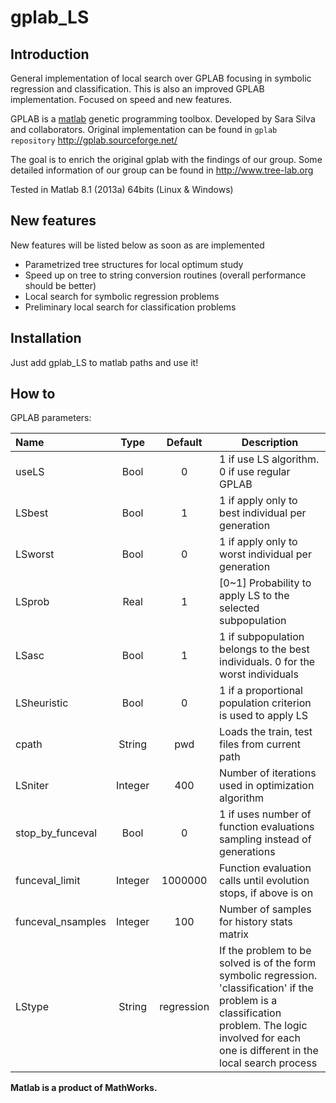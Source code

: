 gplab_LS
=======

Introduction
------------
General implementation of local search over GPLAB focusing in symbolic regression and classification. This is also an improved GPLAB implementation. Focused on speed and new features.

GPLAB is a [matlab][mt] genetic programming toolbox. Developed by Sara Silva and collaborators. Original implementation can be found in `gplab repository` http://gplab.sourceforge.net/

The goal is to enrich the original gplab with the findings of our group. Some detailed information of our group can be found in http://www.tree-lab.org

Tested in Matlab 8.1 (2013a) 64bits (Linux & Windows)

New features
------------

New features will be listed below as soon as are implemented

- Parametrized tree structures for local optimum study
- Speed up on tree to string conversion routines (overall performance should be better)
- Local search for symbolic regression problems
- Preliminary local search for classification problems

Installation
------------

Just add gplab_LS to matlab paths and use it!

How to
------

GPLAB parameters:

| Name | Type | Default | Description |
|:-----|:----:|:-------:|-------------|
| useLS | Bool | 0 | 1 if use LS algorithm. 0 if use regular GPLAB |
| LSbest | Bool | 1 | 1 if apply only to best individual per generation |
| LSworst | Bool | 0 | 1 if apply only to worst individual per generation |
| LSprob | Real | 1 | [0~1] Probability to apply LS to the selected subpopulation |
| LSasc | Bool | 1 | 1 if subpopulation belongs to the best individuals. 0 for the worst individuals |
| LSheuristic | Bool | 0 | 1 if a proportional population criterion is used to apply LS |
| cpath | String | pwd | Loads the train, test files from current path |
| LSniter | Integer | 400 | Number of iterations used in optimization algorithm |
| stop_by_funceval | Bool | 0 | 1 if uses number of function evaluations sampling instead of generations |
| funceval_limit | Integer | 1000000 | Function evaluation calls until evolution stops, if above is on |
| funceval_nsamples | Integer | 100 | Number of samples for history stats matrix |
| LStype | String | regression | If the problem to be solved is of the form symbolic regression. 'classification' if the problem is a classification problem. The logic involved for each one is different in the local search process |

**Matlab is a product of MathWorks.**

[mt]: http://www.mathworks.com/products/matlab/
